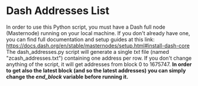 # Dash Addresses List
In order to use this Python script, you must have a Dash full node (Masternode) running on your local machine.
If you don't already have one, you can find full documentation and setup guides at this link: https://docs.dash.org/en/stable/masternodes/setup.html#install-dash-core
<br>
The dash_addresses.py script will generate a single *txt* file (named "zcash_addresses.txt") containing one address per row. If you don't change anything of the script, it will get addresses from block 0 to 1675747. **In order to get also the latest block (and so the latest addresses) you can simply change the *end_block* variable before running it.**